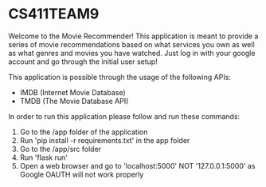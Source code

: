 # CS411TEAM9

Welcome to the Movie Recommender! This application is meant to provide a series of movie recommendations
based on what services you own as well as what genres and movies you have watched. Just log in with your
google account and go through the initial user setup!

This application is possible through the usage of the following APIs:
  - IMDB (Internet Movie Database)
  - TMDB (The Movie Database API)
  
In order to run this application please follow and run these commands:
  1) Go to the /app folder of the application
  2) Run 'pip install -r requirements.txt' in the app folder
  3) Go to the /app/src folder
  4) Run 'flask run'
  5) Open a web browser and go to 'localhost:5000' NOT '127.0.0.1:5000' as Google OAUTH will not work properly
 
 
